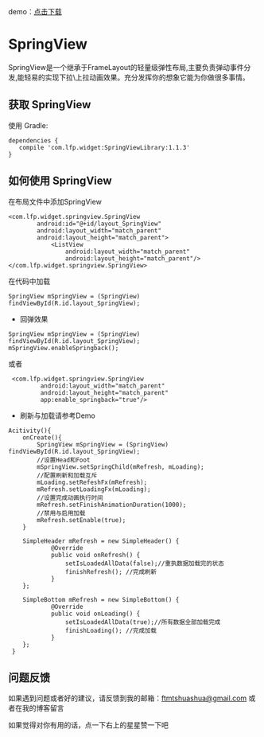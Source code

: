 demo：[点击下载](https://raw.githubusercontent.com/ftmtshuashua/SpringView/master/app-debug.apk)

# SpringView

SpringView是一个继承于FrameLayout的轻量级弹性布局,主要负责弹动事件分发,能轻易的实现下拉\上拉动画效果。充分发挥你的想象它能为你做很多事情。

**获取 SpringView**
--------

使用 Gradle:
```
dependencies {
   compile 'com.lfp.widget:SpringViewLibrary:1.1.3'
}
```

**如何使用 SpringView**
--------

在布局文件中添加SpringView

```
<com.lfp.widget.springview.SpringView
        android:id="@+id/layout_SpringView"
        android:layout_width="match_parent"
        android:layout_height="match_parent">
            <ListView
                android:layout_width="match_parent"
                android:layout_height="match_parent"/>
</com.lfp.widget.springview.SpringView>
```

在代码中加载

```
SpringView mSpringView = (SpringView) findViewById(R.id.layout_SpringView);
```

 - 回弹效果

```
SpringView mSpringView = (SpringView) findViewById(R.id.layout_SpringView);
mSpringView.enableSpringback();
```

或者

```
 <com.lfp.widget.springview.SpringView
         android:layout_width="match_parent"
         android:layout_height="match_parent"
         app:enable_springback="true"/>
```


 - 刷新与加载请参考Demo

```
Acitivity(){
    onCreate(){
        SpringView mSpringView = (SpringView) findViewById(R.id.layout_SpringView);
        //设置Head和Foot
        mSpringView.setSpringChild(mRefresh, mLoading);
        //配置刷新和加载互斥
        mLoading.setRefeshFx(mRefresh);
        mRefresh.setLoadingFx(mLoading);
        //设置完成动画执行时间
        mRefresh.setFinishAnimationDuration(1000);
        //禁用与启用加载
        mRefresh.setEnable(true);
    }

    SimpleHeader mRefresh = new SimpleHeader() {
            @Override
            public void onRefresh() {
                setIsLoadedAllData(false);//重执数据加载完的状态
                finishRefresh(); //完成刷新
            }
    };

    SimpleBottom mRefresh = new SimpleBottom() {
            @Override
            public void onLoading() {
                setIsLoadedAllData(true);//所有数据全部加载完成
                finishLoading(); //完成加载
            }
    };
 }

```

**问题反馈**
--------
如果遇到问题或者好的建议，请反馈到我的邮箱：ftmtshuashua@gmail.com 或者在我的博客留言

如果觉得对你有用的话，点一下右上的星星赞一下吧


